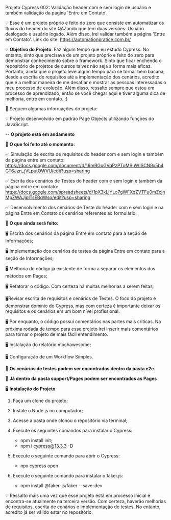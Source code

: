 
Projeto Cypress 002: Validação header com e sem login de usuário e também validação da página 'Entre em Contato'.

💡 Esse é um projeto próprio e feito do zero que consiste em automatizar os fluxos do header do site QAZando que tem duas versões: Usuário deslogado e usuário logado. Além disso, irei validar também a página 'Entre em Contato'.
Link do site:  https://automationpratice.com.br/

💡 **Objetivo do Projeto**: Faz algum tempo que eu estudo Cypress. No entanto, sinto que precisava de um projeto próprio e feito do zero para demonstrar conhecimento sobre o framework. Sinto que ficar enchendo o repositório de projetos de cursos talvez não seja a forma mais eficaz. Portanto, ainda que o projeto leve algum tempo para se tornar bem bacana, desde a escrita de requisitos até a implementação dos cenários, acredito que é a melhor maneira de me desafiar e mostrar as pessoas interessadas o meu processo de evolução. Além disso, ressalto sempre que estou em processo de aprendizado, então se você chegar aqui e tiver alguma dica de melhoria, entre em contato. ;)

📌 Seguem algumas informações do projeto: 

💡 Projeto desenvolvido em padrão Page Objects utilizando funções do JavaScript.

-- **O projeto está em andamento**

📌 **O que foi feito até o momento:**

✅ Simulação de escrita de requisitos do header com e sem login e também da página entre em contato: https://docs.google.com/document/d/16mRGoGVqPzPToMSuWISCN9x5b4GT6Jzn_jVLputOWVU/edit?usp=sharing

✅ Escrita dos cenários de Testes do header com e sem login e também da página entre em contato: https://docs.google.com/spreadsheets/d/1pX3kLjYLo7gWFXqZVTFu0mZcjnMpZWAJjplTsEBdWso/edit?usp=sharing

✅ Desenvolvimento dos cenários de Teste do header com e sem login e na página Entre em Contato os cenários referentes ao formulário.

📌 **O que ainda será feito:**

🖥️ Escrita dos cenários da página Entre em contato para a seção de Informações;

🖥️ Implementação dos cenários de testes da página Entre em contato para a seção de Informações;

🖥️ Melhoria do código já existente de forma a separar os elementos dos métodos em Pages;

🖥️ Refatorar o código. Com certeza há muitas melhorias a serem feitas;

🖥️Revisar escrita de requisitos e cenários de Testes. O foco do projeto é demonstrar domínio do Cypress, mas com certeza é importante deixar os requisitos e os cenários em um bom nível profissional.

🖥️ Por enquanto, o código possui comentários nas partes mais criticas. Na próxima rodada de tempo para esse projeto irei inserir mais comentários para tornar o projeto de mais fácil entendimento.

🖥️ Instalação do relatório mochawesome;

🖥️ Configuração de um Workflow Simples.

📌 **Os cenários de testes podem ser encontrados dentro da pasta e2e.**

📌 **Já dentro da pasta support/Pages podem ser encontrados as Pages**

🖥️ **Instalação do Projeto**

1. Faça um clone do projeto;

2. Instale o Node.js no computador;

3. Acesse a pasta onde clonou o repositório via terminal;

4. Execute os seguintes comandos para instalar o Cypress:

    * npm install init;
    * npm i cypress@13.3.3 -D

5. Execute o seguinte comando para abrir o Cypress:
     * npx cypress open

6. Execute o seguinte comando para instalar o faker.js:
    * npm install @faker-js/faker --save-dev
       
💡 Ressalto mais uma vez que esse projeto está em processo inicial e encontra-se atualmente na terceira versão. Com certeza, haverão melhorias de requisitos, escrita de cenários e implementação de testes. No entanto, acredito já ser válido estar no repositório.
